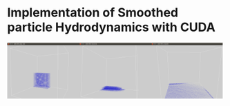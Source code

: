 # Implementation of Smoothed particle Hydrodynamics with CUDA

<img align="left" src="Images/SPH_001.png" width="33%"/> 
<img align="left" src="Images/SPH_002.png" width="33%"/> 
<img align="left" src="Images/SPH_003.png" width="33%"/> 
<!-- ![SPH](Images/SPH_001.png)![SPH](Images/SPH_002.png)![SPH](Images/SPH_003.png) -->
